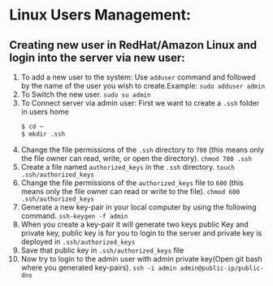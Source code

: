 # Linux Users Management:

## Creating new user in RedHat/Amazon Linux and login into the server via new user:
1. To add a new user to the system: Use `adduser` command and followed by the name of the user you wish to create.Example:
`sudo adduser admin`
2. To Switch the new user.
`sudo su admin`
3. To Connect server via admin user:
      First we want to create a `.ssh` folder in users home
      ```sh
      $ cd ~
      $ mkdir .ssh
      ```
4. Change the file permissions of the `.ssh` directory to `700` (this means only the file owner can read, write, or open the directory).
      `chmod 700 .ssh`
5. Create a file named `authorized_keys` in the `.ssh` directory.
`touch .ssh/authorized_keys`
6. Change the file permissions of the `authorized_keys` file to `600` (this means only the file owner can read or write to the file).
`chmod 600 .ssh/authorized_keys`
7. Generate a new key-pair in your local computer by using the following command.
`ssh-keygen -f admin`
8. When you create a key-pair it will generate two keys public Key and private key, public key is for you to login to the server and private key is deployed in `.ssh/authorized_keys`
9. Save that public key in `.ssh/authorized_keys` file
10. Now try to login to the admin user with admin private key(Open git bash where you generated key-pairs).
`ssh -i admin admin@public-ip/public-dns`
